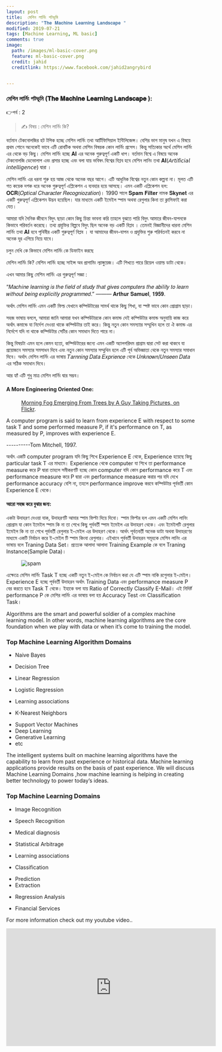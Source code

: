 ```yaml
---
layout: post
title:  মেশিন লার্নিং পটভূমি
description: "𝐓𝐡𝐞 𝐌𝐚𝐜𝐡𝐢𝐧𝐞 𝐋𝐞𝐚𝐫𝐧𝐢𝐧𝐠 𝐋𝐚𝐧𝐝𝐬𝐜𝐚𝐩𝐞 "
modified: 2019-07-21
tags: [Machine Learning, ML basic]
comments: true
image:
  path: /images/ml-basic-cover.png
  feature: ml-basic-cover.png
  credit: jahid
  creditlink: https://www.facebook.com/jahid2angrybird


---
```


### মেশিন লার্নিং পটভূমি (𝐓𝐡𝐞 𝐌𝐚𝐜𝐡𝐢𝐧𝐞 𝐋𝐞𝐚𝐫𝐧𝐢𝐧𝐠 𝐋𝐚𝐧𝐝𝐬𝐜𝐚𝐩𝐞 ):
👉পর্ব : 2
> ✍ বিষয় :  মেশিন লার্নিং কি?

বর্তমান টেকনোলজির হট টপিক হচ্ছে মেশিন লার্নিং তথা আর্টিফিসিয়াল ইন্টিলিজেন্স। বেশির ভাগ মানুষ যখন এ বিষয়ে প্রথম শোনে অনেকেই ভাবে এটি রোবটিক অথবা মেশিন বিষয়ক কোন লার্নিং প্রসেস। কিন্তু সত্যিকার অর্থে মেশিন লার্নিং এর থেকে বড় কিছু। মেশিন লার্নিং হচ্ছে 𝐀𝐈 এর অনেক গুরুত্বপূর্ণ একটি ধাপ। বর্তমান বিশ্বে এ বিষয়ে অনেক টেকনোলজি ডেভোলাপ এবং প্রসার হচ্ছে এবং বলা যায় ভবিষৎ বিশ্বের বিপ্লব হবে মেশিন লানিং তথা 𝐀𝐈(𝘈𝘳𝘵𝘪𝘧𝘪𝘤𝘪𝘢𝘭 𝘪𝘯𝘵𝘦𝘭𝘭𝘪𝘨𝘦𝘯𝘤𝘦) দ্বারা ।

মেশিন লার্নিং এর ধরনা শুরু হয় আজ থেকে অনেক বছর আগে। এটি আধুনিক বিশ্বের নতুন কোন কল্পনা না। মূলত এটি গত কয়েক দশক ধরে অনেক গুরুত্বপূর্ণ এপ্লিকেশন এ ব্যবহার হয়ে আসছে। এমন একটি এপ্লিকেশন হল: 𝐎𝐂𝐑(𝑂𝑝𝑡𝑖𝑐𝑎𝑙 𝐶ℎ𝑎𝑟𝑎𝑐𝑡𝑒𝑟 𝑅𝑒𝑐𝑜𝑔𝑛𝑖𝑜𝑧𝑎𝑡𝑖𝑜𝑛)। 1990 সালে 𝐒𝐩𝐚𝐦 𝐅𝐢𝐥𝐭𝐞𝐫 নামক 𝐒𝐤𝐲𝐧𝐞𝐭 এর একটি গুরুত্বপূর্ণ এপ্লিকেশন উদ্ভব হয়েছিল। যার মাধ্যমে একটি ইমেইল স্পাম অথবা রেগুলার কিনা তা ক্লাসিফাই করা যেত।

আমারা যদি দৈনিক জীবনে বিদুৎ ছাড়া কোন কিছু চিন্তা ভাবনা করি তাহলে বুঝতে পারি বিদুৎ আমারে জীবন-যাপনকে কিভাবে পরিবর্তন করেছে। তথ্য প্রযুক্তির বিল্পবে বিদুৎ ছিল অনেক বড় একটি বিপ্লব । তেমনই বিজ্ঞানীদের ধারনা মেশিন লার্নিং তথা 𝐀𝐈 হবে পৃথিবীর একটি গুরুত্বপূর্ণ বিপ্লব । যা আমাদের জীবন-যাপন ও প্রযুক্তির শুরু পরির্বতনই করবে না অনেক দূর এগিয়ে নিয়ে যাবে।

চলুন দেখি কে কিভাবে মেশিন লার্নিং কে ডিফাইন করছে

মেশিন লার্নিং কি? মেশিন লার্নিং হচ্ছে সাইন্স অব প্রাগামিং ল্যাঙ্গুয়েজ। এটি শিখতে পারে রিয়েল ওয়াল্ড ডাটা থেকে।

এখন আমার কিছু মেশিন লার্নিং এর গুরুত্বপূর্ণ সজ্ঞা :

“𝑀𝑎𝑐ℎ𝑖𝑛𝑒 𝑙𝑒𝑎𝑟𝑛𝑖𝑛𝑔 𝑖𝑠 𝑡ℎ𝑒 𝑓𝑖𝑒𝑙𝑑 𝑜𝑓 𝑠𝑡𝑢𝑑𝑦 𝑡ℎ𝑎𝑡 𝑔𝑖𝑣𝑒𝑠 𝑐𝑜𝑚𝑝𝑢𝑡𝑒𝑟𝑠 𝑡ℎ𝑒 𝑎𝑏𝑖𝑙𝑖𝑡𝑦 𝑡𝑜 𝑙𝑒𝑎𝑟𝑛 𝑤𝑖𝑡ℎ𝑜𝑢𝑡 𝑏𝑒𝑖𝑛𝑔 𝑒𝑥𝑝𝑙𝑖𝑐𝑖𝑡𝑙𝑦 𝑝𝑟𝑜𝑔𝑟𝑎𝑚𝑚𝑒𝑑.”
              ——— 𝐀𝐫𝐭𝐡𝐮𝐫 𝐒𝐚𝐦𝐮𝐞𝐥, 𝟏𝟗𝟓𝟗.

অর্থাৎ মেশিন লার্নিং এমন একটি ফিল্ড যেখানে কম্পিউটারের সামর্থ থাকে কিছু শিখা, যা স্পষ্ট ভাবে কোন প্রোগ্রাম ছাড়া।

সহজ ভাষায় বললে, আমারা জানি আমারা যখন কম্পিউটারকে কোন কমান্ড দেই কম্পিউটার কমান্ড অনুযায়ি কাজ করে অর্থাৎ কমান্ডে যা নির্দেশ দেওয়া থাকে কম্পিউটার তাই করে। কিন্তু নতুন কোন সমস্যাার সম্মুখিন হলে তা ঐ কমান্ড এর নির্দেশে যদি না থাকে কম্পিউটার সেটির কোন সমাধান দিতে পারে না।

কিন্তু বিষয়টা এমন হলে কেমন হতো, কম্পিউটারের জন্যে এমন একটি অ্যালগরিদম প্রাগ্রাম দ্বারা সেট করা থাকবে যা প্রয়োজনে সমস্যার সমসাধন দিবে এবং নতুন কোন সমস্যার সম্মুখিন হলে এটি পূর্ব অভিজ্ঞাতা থেকে নতুন সমস্যার সমাধান দিবে। অর্থাৎ মেশিন লার্নিং এর ভাষায় 𝑇𝑎𝑟𝑛𝑛𝑖𝑛𝑔 𝐷𝑎𝑡𝑎 𝐸𝑥𝑝𝑟𝑖𝑒𝑛𝑐𝑒 থেকে 𝑈𝑛𝑘𝑛𝑜𝑤𝑛/𝑈𝑛𝑠𝑒𝑒𝑛 𝐷𝑎𝑡𝑎 এর সঠিক সমাধান দিবে।

আর হ্যাঁ এটি শুধু মাত্র মেশিন লার্নিং দ্বার সম্ভব।

#### A More Engineering Oriented One:
<figure>
	<a href="http://farm9.staticflickr.com/8426/7758832526_cc8f681e48_b.jpg"><img src="http://farm9.staticflickr.com/8426/7758832526_cc8f681e48_c.jpg" alt=""></a>
	<figcaption><a href="http://www.flickr.com/photos/80901381@N04/7758832526/" title="Morning Fog Emerging From Trees by A Guy Taking Pictures, on Flickr">Morning Fog Emerging From Trees by A Guy Taking Pictures, on Flickr</a>.</figcaption>
</figure>


A computer program is said to learn from experience E with respect to some task  T and some performed measure P, if it's performance on T, as measured by P, improves with experience E.

----------Tom Mitchell, 1997.

অর্থাৎ একটি computer program যদি কিছু শিখে Experience E থেকে,  Experience হয়েছে কিছু particular task T এর মাধ্যমে। Experience থেকে computer যা শিখে তা performance measure করে P দ্বারা তাহলে সমীকরণটি হচ্ছে  কোন computer যদি কোন performance করে T এবং performance measure  করে P দ্বারা এবং performance measure করার পর যদি দেখে performance accuracy বেশি না, তহলে performance improve করবে  কম্পিউটার পূর্ববর্তী কোন Experience E থেকে।


#### আরো সহজ করে বুঝার জন্য:
একটা উদাহরণ দেওয়া যাক, উদাহরণটি আমার স্পাম ফিল্টা দিয়ে দিবো। স্পাম ফিল্টর হল এমন একটি মেশিন লানিং প্রোগ্রাম যা কোন ইমেইল স্পাম কি না তা শেখে কিছু পূর্ববর্তী স্পাম ইমেইল এর উদাহরণ থেকে। এবং ইমেইলটি রেগুলার ইমেইল কি না তা শেখে পূর্ববর্তী রেগুলার ই-মেইল এর উদাহরণ থেকে। আর্থৎ পূর্বতবর্তী অনেক ডাটা অথবা উদাহরণের মাধ্যমে একটি নির্বাচন করে ই-মেইল টি স্পাম কিংবা রেগুলার। এইখানে পূর্ববর্তী উদাহরন সমূহকে মেশিন লানিং এর ভাষায় বলে Traning Data Set। প্রত্যেক আলাদা আলাদা Training Example কে বলে Traning Instance(Sample Data)।



<figure>
    <img src="/images/ml-basic-cover-spam.png" alt="spam">
</figure>

এক্ষেত্রে মেশিন লার্নিং Task T হচ্ছে একটি নতুন ই-মেইল কে নির্বাচন করা যে এটি স্পাম নাকি রগেুলার ই-মেইল। Experience E হচ্ছে পূর্ববর্তী উদাহরন অর্থাৎ Training Data এবং performance measure P বের করতে হবে Task T  থেকে। ইহাকে বলা যায় Ratio of Correctly Classify E-Mail। এই নিদির্ষ্ট performance P কে মেশির লার্নিং এর ভাষায় বলা হয় Accuracy Test এবং Classification Task।


Algorithms are the smart and powerful soldier of a complex machine learning model. In other words, machine learning algorithms are the core foundation when we play with data or when it’s come to training the model.
### Top Machine Learning Algorithm Domains
* Naive Bayes
+ Decision Tree
- Linear Regression
* Logistic Regression
+ Learning associations
- K-Nearest Neighbors
* Support Vector Machines
* Deep Learning
* Generative Learning
* etc

The intelligent systems built on machine learning algorithms have the capability to learn from past experience or historical data. Machine learning applications provide results on the basis of past experience. We will discuss Machine Learning Domains ,how machine learning is helping in creating better technology to power today’s ideas.
### Top Machine Learning Domains
* Image Recognition
+ Speech Recognition
- Medical diagnosis
* Statistical Arbitrage
+ Learning associations
- Classification
* Prediction
* Extraction
+ Regression Analysis
- Financial Services

For more information check out my youtube video..
<iframe width="560" height="315" src="https://www.youtube.com/embed/FQKwZAJWa_M" frameborder="0"></iframe>
